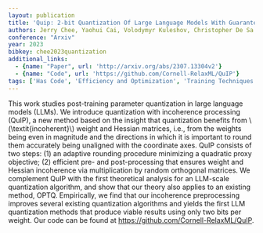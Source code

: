 ```yaml
---
layout: publication
title: 'Quip: 2-bit Quantization Of Large Language Models With Guarantees'
authors: Jerry Chee, Yaohui Cai, Volodymyr Kuleshov, Christopher De Sa
conference: "Arxiv"
year: 2023
bibkey: chee2023quantization
additional_links:
  - {name: "Paper", url: 'http://arxiv.org/abs/2307.13304v2'}
  - {name: "Code", url: 'https://github.com/Cornell-RelaxML/QuIP'}
tags: ['Has Code', 'Efficiency and Optimization', 'Training Techniques', 'Quantization']
---
```

This work studies post-training parameter quantization in large language
models (LLMs). We introduce quantization with incoherence processing (QuIP), a
new method based on the insight that quantization benefits from
\\(\textit\{incoherent\}\\) weight and Hessian matrices, i.e., from the weights being
even in magnitude and the directions in which it is important to round them
accurately being unaligned with the coordinate axes. QuIP consists of two
steps: (1) an adaptive rounding procedure minimizing a quadratic proxy
objective; (2) efficient pre- and post-processing that ensures weight and
Hessian incoherence via multiplication by random orthogonal matrices. We
complement QuIP with the first theoretical analysis for an LLM-scale
quantization algorithm, and show that our theory also applies to an existing
method, OPTQ. Empirically, we find that our incoherence preprocessing improves
several existing quantization algorithms and yields the first LLM quantization
methods that produce viable results using only two bits per weight. Our code
can be found at https://github.com/Cornell-RelaxML/QuIP.
